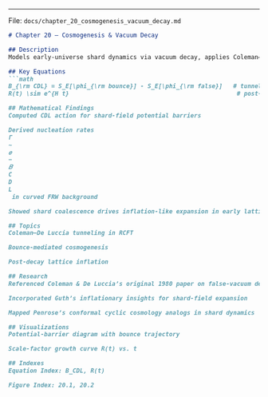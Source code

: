 
---

File: `docs/chapter_20_cosmogenesis_vacuum_decay.md`  
```markdown
# Chapter 20 – Cosmogenesis & Vacuum Decay

## Description
Models early-universe shard dynamics via vacuum decay, applies Coleman–De Luccia instanton metrics to cosmogenic transitions.

## Key Equations
```math
B_{\rm CDL} = S_E[\phi_{\rm bounce}] - S_E[\phi_{\rm false}]   # tunneling exponent  
R(t) \sim e^{H t}                                               # post-decay scale factor

## Mathematical Findings
Computed CDL action for shard-field potential barriers

Derived nucleation rates 
Γ
∼
𝑒
−
𝐵
C
D
L
 in curved FRW background

Showed shard coalescence drives inflation-like expansion in early lattice

## Topics
Coleman–De Luccia tunneling in RCFT

Bounce-mediated cosmogenesis

Post-decay lattice inflation

## Research
Referenced Coleman & De Luccia’s original 1980 paper on false-vacuum decay

Incorporated Guth’s inflationary insights for shard-field expansion

Mapped Penrose’s conformal cyclic cosmology analogs in shard dynamics

## Visualizations
Potential-barrier diagram with bounce trajectory

Scale-factor growth curve R(t) vs. t

## Indexes
Equation Index: B_CDL, R(t)

Figure Index: 20.1, 20.2
